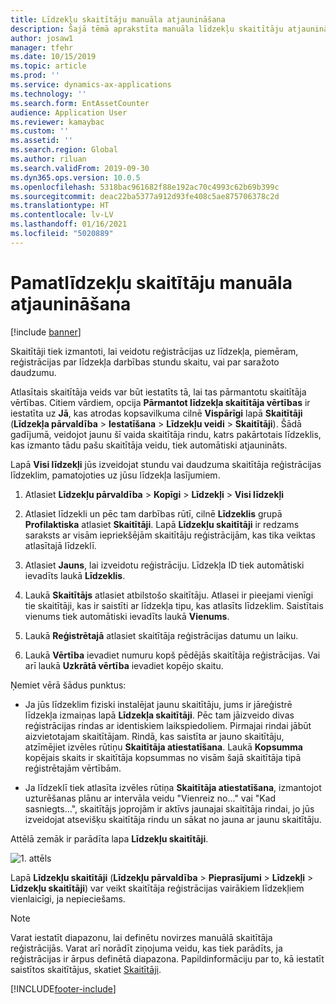 ```yaml
---
title: Līdzekļu skaitītāju manuāla atjaunināšana
description: Šajā tēmā aprakstīta manuāla līdzekļu skaitītāju atjaunināšana programmā Asset Management.
author: josaw1
manager: tfehr
ms.date: 10/15/2019
ms.topic: article
ms.prod: ''
ms.service: dynamics-ax-applications
ms.technology: ''
ms.search.form: EntAssetCounter
audience: Application User
ms.reviewer: kamaybac
ms.custom: ''
ms.assetid: ''
ms.search.region: Global
ms.author: riluan
ms.search.validFrom: 2019-09-30
ms.dyn365.ops.version: 10.0.5
ms.openlocfilehash: 5318bac961682f88e192ac70c4993c62b69b399c
ms.sourcegitcommit: deac22ba5377a912d93fe408c5ae875706378c2d
ms.translationtype: HT
ms.contentlocale: lv-LV
ms.lasthandoff: 01/16/2021
ms.locfileid: "5020889"
---
```

# <a name="manual-update-of-asset-counters"></a>Pamatlīdzekļu skaitītāju manuāla atjaunināšana

[!include [banner](../../includes/banner.md)]



Skaitītāji tiek izmantoti, lai veidotu reģistrācijas uz līdzekļa, piemēram, reģistrācijas par līdzekļa darbības stundu skaitu, vai par saražoto daudzumu.

Atlasītais skaitītāja veids var būt iestatīts tā, lai tas pārmantotu skaitītāja vērtības. Citiem vārdiem, opcija **Pārmantot līdzekļa skaitītāja vērtības** ir iestatīta uz **Jā**, kas atrodas kopsavilkuma cilnē **Vispārīgi** lapā **Skaitītāji** (**Līdzekļa pārvaldība** > **Iestatīšana** > **Līdzekļu veidi** > **Skaitītāji**). Šādā gadījumā, veidojot jaunu šī vaida skaitītāja rindu, katrs pakārtotais līdzeklis, kas izmanto tādu pašu skaitītāja veidu, tiek automātiski atjaunināts.

Lapā **Visi līdzekļi** jūs izveidojat stundu vai daudzuma skaitītāja reģistrācijas līdzeklim, pamatojoties uz jūsu līdzekļa lasījumiem.

1. Atlasiet **Līdzekļu pārvaldība** > **Kopīgi** > **Līdzekļi** > **Visi līdzekļi**

2. Atlasiet līdzekli un pēc tam darbības rūtī, cilnē **Līdzeklis** grupā **Profilaktiska** atlasiet **Skaitītāji**. Lapā **Līdzekļu skaitītāji** ir redzams saraksts ar visām iepriekšējām skaitītāju reģistrācijām, kas tika veiktas atlasītajā līdzeklī.

3. Atlasiet **Jauns**, lai izveidotu reģistrāciju. Līdzekļa ID tiek automātiski ievadīts laukā **Līdzeklis**.

4. Laukā **Skaitītājs** atlasiet atbilstošo skaitītāju. Atlasei ir pieejami vienīgi tie skaitītāji, kas ir saistīti ar līdzekļa tipu, kas atlasīts līdzeklim. Saistītais vienums tiek automātiski ievadīts laukā **Vienums**.

5. Laukā **Reģistrētajā** atlasiet skaitītāja reģistrācijas datumu un laiku.

6. Laukā **Vērtība** ievadiet numuru kopš pēdējās skaitītāja reģistrācijas. Vai arī laukā **Uzkrātā vērtība** ievadiet kopējo skaitu.

Ņemiet vērā šādus punktus:

- Ja jūs līdzeklim fiziski instalējat jaunu skaitītāju, jums ir jāreģistrē līdzekļa izmaiņas lapā **Līdzekļa skaitītāji**. Pēc tam jāizveido divas reģistrācijas rindas ar identiskiem laikspiedoliem. Pirmajai rindai jābūt aizvietotajam skaitītājam. Rindā, kas saistīta ar jauno skaitītāju, atzīmējiet izvēles rūtiņu **Skaitītāja atiestatīšana**. Laukā **Kopsumma** kopējais skaits ir skaitītāja kopsummas no visām šajā skaitītāja tipā reģistrētajām vērtībām.

- Ja līdzeklī tiek atlasīta izvēles rūtiņa **Skaitītāja atiestatīšana**, izmantojot uzturēšanas plānu ar intervāla veidu "Vienreiz no..." vai "Kad sasniegts...", skaitītājs joprojām ir aktīvs jaunajai skaitītāja rindai, jo jūs izveidojat atsevišķu skaitītāja rindu un sākat no jauna ar jaunu skaitītāju.

Attēlā zemāk ir parādīta lapa **Līdzekļu skaitītāji**.

![1. attēls](media/11-work-orders.png)

Lapā **Līdzekļu skaitītāji** (**Līdzekļu pārvaldība** > **Pieprasījumi** > **Līdzekļi** > **Līdzekļu skaitītāji**) var veikt skaitītāja reģistrācijas vairākiem līdzekļiem vienlaicīgi, ja nepieciešams.

>[!NOTE]
>Varat iestatīt diapazonu, lai definētu novirzes manuālā skaitītāja reģistrācijās. Varat arī norādīt ziņojuma veidu, kas tiek parādīts, ja reģistrācijas ir ārpus definētā diapazona. Papildinformāciju par to, kā iestatīt saistītos skaitītājus, skatiet [Skaitītāji](../setup-for-objects/counters.md).



[!INCLUDE[footer-include](../../../includes/footer-banner.md)]